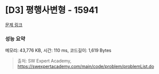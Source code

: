 # [D3] 평행사변형 - 15941 

[문제 링크](https://swexpertacademy.com/main/code/problem/problemDetail.do?contestProbId=AYVgOZEKOpcDFAQK) 

### 성능 요약

메모리: 43,776 KB, 시간: 110 ms, 코드길이: 1,619 Bytes



> 출처: SW Expert Academy, https://swexpertacademy.com/main/code/problem/problemList.do